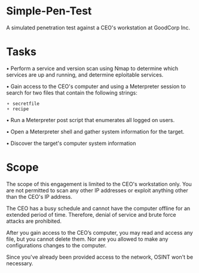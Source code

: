 # Simple-Pen-Test

A simulated penetration test against a CEO's workstation at GoodCorp Inc.


# Tasks 

• Perform a service and version scan using Nmap to determine which services are up and running, and determine eploitable services.

• Gain access to the CEO's computer and using a Meterpreter session to search for two files that contain the following strings:

    ⚬ secretfile
    ⚬ recipe

• Run a Meterpreter post script that enumerates all logged on users.

• Open a Meterpreter shell and gather system information for the target.

• Discover the target's computer system information
  

# Scope


The scope of this engagement is limited to the CEO's workstation only. You are not permitted to scan any other IP addresses or exploit anything other than the CEO's IP address.


The CEO has a busy schedule and cannot have the computer offline for an extended period of time. Therefore, denial of service and brute force attacks are prohibited.


After you gain access to the CEO’s computer, you may read and access any file, but you cannot delete them. Nor are you allowed to make any configurations changes to the computer.


Since you've already been provided access to the network, OSINT won't be necessary.

